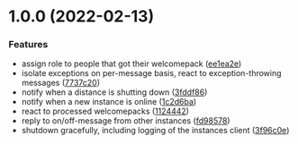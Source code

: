 # 1.0.0 (2022-02-13)


### Features

* assign role to people that got their welcomepack ([ee1ea2e](https://github.com/RiktaD/welcomepack2role/commit/ee1ea2ed7791eaf7127027a50831df9459b370ae))
* isolate exceptions on per-message basis, react to exception-throwing messages ([7737c20](https://github.com/RiktaD/welcomepack2role/commit/7737c20fc08de6faf5bf9d6289b474baecb9de9c))
* notify when a distance is shutting down ([3fddf86](https://github.com/RiktaD/welcomepack2role/commit/3fddf86105c769e05a1fb849e48ca7a37b58cc85))
* notify when a new instance is online ([1c2d6ba](https://github.com/RiktaD/welcomepack2role/commit/1c2d6bab17912b4cfac796ea620fe1e953d59f82))
* react to processed welcomepacks ([1124442](https://github.com/RiktaD/welcomepack2role/commit/1124442f45673f2a8b391936880f1f65004266b3))
* reply to on/off-message from other instances ([fd98578](https://github.com/RiktaD/welcomepack2role/commit/fd985784d266480b971646b0826fd8239ad0ff78))
* shutdown gracefully, including logging of the instances client ([3f96c0e](https://github.com/RiktaD/welcomepack2role/commit/3f96c0ee768fad0ed532a567eba3b91d5dac326f))
